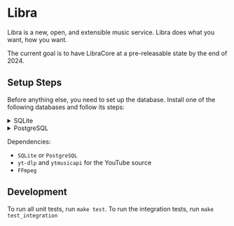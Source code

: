 # Libra

Libra is a new, open, and extensible music service. Libra does what you want, how you want.

The current goal is to have LibraCore at a pre-releasable state by the end of 2024.

## Setup Steps

Before anything else, you need to set up the database. Install one of the following databases and follow its steps:

<details>
<summary>SQLite</summary>

No additional steps are needed to use SQLite.

</details>

<details>

<summary>PostgreSQL</summary>

To create the PostgreSQL database, run the following commands:

```bash
sudo -u postgres createuser -P libra
sudo -u postgres createdb -O libra -E UTF-8 libra
```

</details>

Dependencies:

-   `SQLite` or `PostgreSQL`
-   `yt-dlp` and `ytmusicapi` for the YouTube source
-   `FFmpeg`

## Development

To run all unit tests, run `make test`.
To run the integration tests, run `make test_integration`
